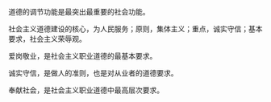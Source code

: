 道德的调节功能是最突出最重要的社会功能。 

社会主义道德建设的核心，为人民服务；原则，集体主义；重点，诚实守信；基本要求，社会主义荣辱观。 

爱岗敬业，是社会主义职业道德的最基本要求。 

诚实守信，是做人的准则，也是对从业者的道德要求。 

奉献社会，是社会主义职业道德中最高层次要求。 